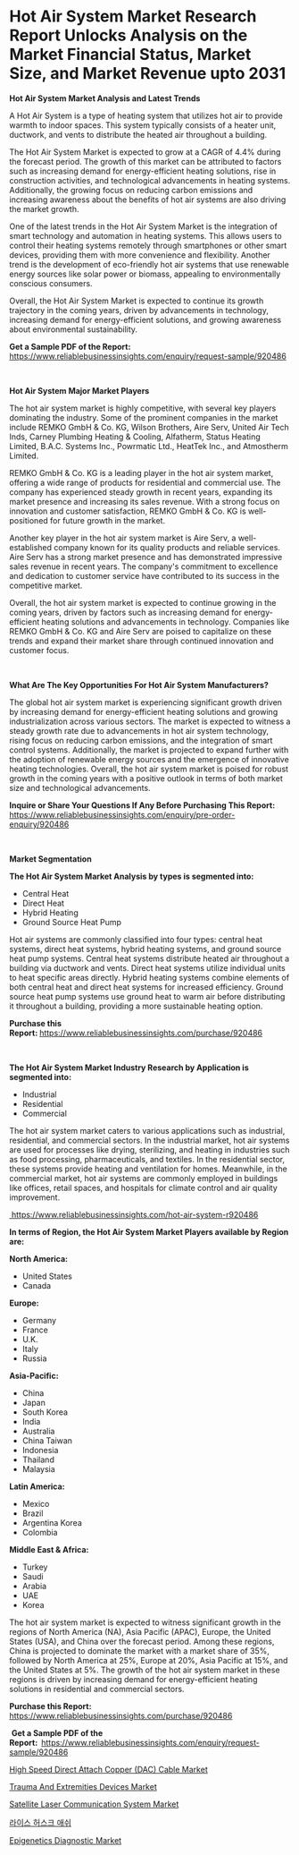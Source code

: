 <p><h1>Hot Air System Market Research Report Unlocks Analysis on the Market Financial Status, Market Size, and Market Revenue upto 2031</h1></p><p><strong>Hot Air System Market Analysis and Latest Trends</strong></p>
<p><p>A Hot Air System is a type of heating system that utilizes hot air to provide warmth to indoor spaces. This system typically consists of a heater unit, ductwork, and vents to distribute the heated air throughout a building.</p><p>The Hot Air System Market is expected to grow at a CAGR of 4.4% during the forecast period. The growth of this market can be attributed to factors such as increasing demand for energy-efficient heating solutions, rise in construction activities, and technological advancements in heating systems. Additionally, the growing focus on reducing carbon emissions and increasing awareness about the benefits of hot air systems are also driving the market growth.</p><p>One of the latest trends in the Hot Air System Market is the integration of smart technology and automation in heating systems. This allows users to control their heating systems remotely through smartphones or other smart devices, providing them with more convenience and flexibility. Another trend is the development of eco-friendly hot air systems that use renewable energy sources like solar power or biomass, appealing to environmentally conscious consumers.</p><p>Overall, the Hot Air System Market is expected to continue its growth trajectory in the coming years, driven by advancements in technology, increasing demand for energy-efficient solutions, and growing awareness about environmental sustainability.</p></p>
<p><strong>Get a Sample PDF of the Report:&nbsp;</strong> <a href="https://www.reliablebusinessinsights.com/enquiry/request-sample/920486">https://www.reliablebusinessinsights.com/enquiry/request-sample/920486</a></p>
<p>&nbsp;</p>
<p><strong>Hot Air System Major Market Players</strong></p>
<p><p>The hot air system market is highly competitive, with several key players dominating the industry. Some of the prominent companies in the market include REMKO GmbH & Co. KG, Wilson Brothers, Aire Serv, United Air Tech Inds, Carney Plumbing Heating & Cooling, Alfatherm, Status Heating Limited, B.A.C. Systems Inc., Powrmatic Ltd., HeatTek Inc., and Atmostherm Limited.</p><p>REMKO GmbH & Co. KG is a leading player in the hot air system market, offering a wide range of products for residential and commercial use. The company has experienced steady growth in recent years, expanding its market presence and increasing its sales revenue. With a strong focus on innovation and customer satisfaction, REMKO GmbH & Co. KG is well-positioned for future growth in the market.</p><p>Another key player in the hot air system market is Aire Serv, a well-established company known for its quality products and reliable services. Aire Serv has a strong market presence and has demonstrated impressive sales revenue in recent years. The company's commitment to excellence and dedication to customer service have contributed to its success in the competitive market.</p><p>Overall, the hot air system market is expected to continue growing in the coming years, driven by factors such as increasing demand for energy-efficient heating solutions and advancements in technology. Companies like REMKO GmbH & Co. KG and Aire Serv are poised to capitalize on these trends and expand their market share through continued innovation and customer focus.</p></p>
<p>&nbsp;</p>
<p><strong>What Are The Key Opportunities For Hot Air System Manufacturers?</strong></p>
<p><p>The global hot air system market is experiencing significant growth driven by increasing demand for energy-efficient heating solutions and growing industrialization across various sectors. The market is expected to witness a steady growth rate due to advancements in hot air system technology, rising focus on reducing carbon emissions, and the integration of smart control systems. Additionally, the market is projected to expand further with the adoption of renewable energy sources and the emergence of innovative heating technologies. Overall, the hot air system market is poised for robust growth in the coming years with a positive outlook in terms of both market size and technological advancements.</p></p>
<p><strong>Inquire or Share Your Questions If Any Before Purchasing This Report:</strong> <a href="https://www.reliablebusinessinsights.com/enquiry/pre-order-enquiry/920486">https://www.reliablebusinessinsights.com/enquiry/pre-order-enquiry/920486</a></p>
<p>&nbsp;</p>
<p><strong>Market Segmentation</strong></p>
<p><strong>The Hot Air System Market Analysis by types is segmented into:</strong></p>
<p><ul><li>Central Heat</li><li>Direct Heat</li><li>Hybrid Heating</li><li>Ground Source Heat Pump</li></ul></p>
<p><p>Hot air systems are commonly classified into four types: central heat systems, direct heat systems, hybrid heating systems, and ground source heat pump systems. Central heat systems distribute heated air throughout a building via ductwork and vents. Direct heat systems utilize individual units to heat specific areas directly. Hybrid heating systems combine elements of both central heat and direct heat systems for increased efficiency. Ground source heat pump systems use ground heat to warm air before distributing it throughout a building, providing a more sustainable heating option.</p></p>
<p><strong>Purchase this Report:&nbsp;</strong><a href="https://www.reliablebusinessinsights.com/purchase/920486">https://www.reliablebusinessinsights.com/purchase/920486</a></p>
<p>&nbsp;</p>
<p><strong>The Hot Air System Market Industry Research by Application is segmented into:</strong></p>
<p><ul><li>Industrial</li><li>Residential</li><li>Commercial</li></ul></p>
<p><p>The hot air system market caters to various applications such as industrial, residential, and commercial sectors. In the industrial market, hot air systems are used for processes like drying, sterilizing, and heating in industries such as food processing, pharmaceuticals, and textiles. In the residential sector, these systems provide heating and ventilation for homes. Meanwhile, in the commercial market, hot air systems are commonly employed in buildings like offices, retail spaces, and hospitals for climate control and air quality improvement.</p></p>
<p><a href="https://www.reliablebusinessinsights.com/hot-air-system-r920486">&nbsp;https://www.reliablebusinessinsights.com/hot-air-system-r920486</a></p>
<p><strong>In terms of Region, the Hot Air System Market Players available by Region are:</strong></p>
<p>
    <p> <strong> North America: </strong>
        <ul>
            <li>United States</li>
            <li>Canada</li>
        </ul>
        </p> 
    <p> <strong> Europe: </strong>
        <ul>
            <li>Germany</li>
            <li>France</li>
            <li>U.K.</li>
            <li>Italy</li>
            <li>Russia</li>
        </ul>
        </p> 
    <p> <strong> Asia-Pacific: </strong>
        <ul>
            <li>China</li>
            <li>Japan</li>
            <li>South Korea</li>
            <li>India</li>
            <li>Australia</li>
            <li>China Taiwan</li>
            <li>Indonesia</li>
            <li>Thailand</li>
            <li>Malaysia</li>
        </ul>
        </p> 
    <p> <strong> Latin America: </strong>
        <ul>
            <li>Mexico</li>
            <li>Brazil</li>
            <li>Argentina Korea</li>
            <li>Colombia</li>
        </ul>
        </p> 
    <p> <strong> Middle East & Africa: </strong>
        <ul>
            <li>Turkey</li>
            <li>Saudi</li>
            <li>Arabia</li>
            <li>UAE</li>
            <li>Korea</li>
        </ul>
    </p>
    </p>
<p><p>The hot air system market is expected to witness significant growth in the regions of North America (NA), Asia Pacific (APAC), Europe, the United States (USA), and China over the forecast period. Among these regions, China is projected to dominate the market with a market share of 35%, followed by North America at 25%, Europe at 20%, Asia Pacific at 15%, and the United States at 5%. The growth of the hot air system market in these regions is driven by increasing demand for energy-efficient heating solutions in residential and commercial sectors.</p></p>
<p><strong>Purchase this Report: </strong><a href="https://www.reliablebusinessinsights.com/purchase/920486">https://www.reliablebusinessinsights.com/purchase/920486</a></p>
<p>&nbsp;<strong>Get a Sample PDF of the Report:&nbsp;&nbsp;</strong><a href="https://www.reliablebusinessinsights.com/enquiry/request-sample/920486">https://www.reliablebusinessinsights.com/enquiry/request-sample/920486</a></p>
<p><strong></strong></p>
<p><p><a href="https://medium.com/@clairedivash14/global-high-speed-direct-attach-copper-dac-cable-market-size-is-expected-to-experience-a-cagr-of-05e911762196">High Speed Direct Attach Copper (DAC) Cable Market</a></p><p><a href="https://github.com/RyleeBauch2023/Market-Research-Report-List-2/blob/main/trauma-and-extremities-devices-market.md">Trauma And Extremities Devices Market</a></p><p><a href="https://medium.com/@keith.brown8975/satellite-laser-communication-system-market-outlook-and-forecast-from-2024-to-2031-d2beda4e1147">Satellite Laser Communication System Market</a></p><p><a href="https://github.com/fernandotryO5lson96765/Market-Research-Report-List-3/blob/main/842339879012.md">라이스 허스크 애쉬</a></p><p><a href="https://github.com/jodemen/Market-Research-Report-List-4/blob/main/epigenetics-diagnostic-market.md">Epigenetics Diagnostic Market</a></p></p>